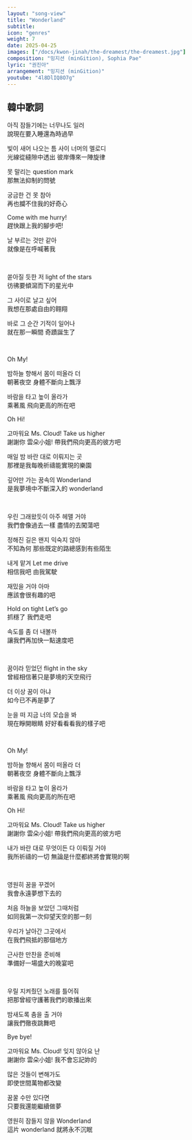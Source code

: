 ```yaml
---
layout: "song-view"
title: "Wonderland"
subtitle:
icon: "genres"
weight: 7
date: 2025-04-25
images: ["/docs/kwon-jinah/the-dreamest/the-dreamest.jpg"]
composition: "밍지션 (minGition), Sophia Pae"
lyric: "권진아"
arrangement: "밍지션 (minGition)"
youtube: "4l8DlIQ8O7g"
---
```


## 韓中歌詞

아직 잠들기에는 너무나도 일러  
說現在要入睡還為時過早  

빛이 새어 나오는 틈 사이 너머의 멜로디  
光線從縫隙中透出 彼岸傳來一陣旋律  

못 말리는 question mark  
那無法抑制的問號  

궁금한 건 못 참아  
再也攔不住我的好奇心

Come with me hurry!  
趕快跟上我的腳步吧!  

날 부르는 것만 같아  
就像是在呼喊著我  

<br>

쏟아질 듯한 저 light of the stars  
彷彿要傾瀉而下的星光中  

그 사이로 날고 싶어  
我想在那處自由的翱翔  

바로 그 순간 기적이 일어나  
就在那一瞬間 奇蹟誕生了  

<br>

Oh My!  

밤하늘 향해서 몸이 떠올라 더  
朝著夜空 身體不斷向上飄浮  

바람을 타고 높이 올라가  
乘著風 飛向更高的所在吧  

Oh Hi!  

고마워요 Ms. Cloud! Take us higher  
謝謝你 雲朵小姐! 帶我們飛向更高的彼方吧  

매일 밤 바란 대로 이뤄지는 곳  
那裡是我每晚祈禱能實現的樂園  

깊어만 가는 꿈속의 Wonderland  
是我夢境中不斷深入的 wonderland  

<br>

우린 그래왔듯이 아주 헤맬 거야  
我們會像過去一樣 盡情的去闖蕩吧  

정해진 길은 왠지 익숙지 않아  
不知為何 那些既定的路總感到有些陌生  

내게 맡겨 Let me drive  
相信我吧 由我駕駛  

재밌을 거야 아마  
應該會很有趣的吧  

Hold on tight Let’s go  
抓穩了 我們走吧

속도를 좀 더 내볼까  
讓我們再加快一點速度吧  

<br>

꿈이라 믿었던 flight in the sky  
曾經相信著只是夢境的天空飛行  

더 이상 꿈이 아냐  
如今已不再是夢了  

눈을 떠 지금 너의 모습을 봐  
現在睜開眼睛 好好看看看我的樣子吧  

<br>

Oh My!  

밤하늘 향해서 몸이 떠올라 더  
朝著夜空 身體不斷向上飄浮  

바람을 타고 높이 올라가  
乘著風 飛向更高的所在吧  

Oh Hi!  

고마워요 Ms. Cloud! Take us higher  
謝謝你 雲朵小姐! 帶我們飛向更高的彼方吧  

내가 바란 대로 무엇이든 다 이뤄질 거야  
我所祈禱的一切 無論是什麼都終將會實現的啊

<br>

영원히 꿈을 꾸겠어  
我會永遠夢想下去的  

처음 하늘을 보았던 그때처럼  
如同我第一次仰望天空的那一刻  

우리가 날아간 그곳에서  
在我們飛抵的那個地方  

근사한 만찬을 준비해  
準備好一場盛大的晚宴吧  

<br>

우릴 지켜줬던 노래를 틀어줘  
把那曾經守護著我們的歌播出來

밤새도록 춤을 출 거야  
讓我們徹夜跳舞吧  

Bye bye!  

고마워요 Ms. Cloud! 잊지 않아요 난  
謝謝你 雲朵小姐! 我不會忘記妳的  

많은 것들이 변해가도  
即使世間萬物都改變  

꿈꿀 수만 있다면  
只要我還能繼續做夢  

영원히 잠들지 않을 Wonderland  
這片 wonderland 就將永不沉眠  
